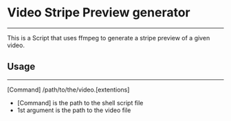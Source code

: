 # Video Stripe Preview generator
---


This is a Script that uses ffmpeg to generate a stripe preview of a given video.


## Usage
---

[Command]  /path/to/the/video.[extentions]

- [Command] is the path to the shell script file
- 1st argument is the path to the video file